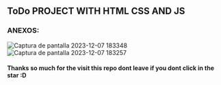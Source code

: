 ## ToDo PROJECT WITH HTML CSS AND JS

### ANEXOS:

![Captura de pantalla 2023-12-07 183348](https://github.com/DevFoxed/ToDo-Project---HTML-CSS-JS/assets/150407342/1d90d5e3-9e2e-4896-bc1a-bc5e85c430de)
![Captura de pantalla 2023-12-07 183257](https://github.com/DevFoxed/ToDo-Project---HTML-CSS-JS/assets/150407342/d4b7dac9-4ee8-478e-abdd-c601710e2a2e)

#### Thanks so much for the visit this repo dont leave if you dont click in the star :D
